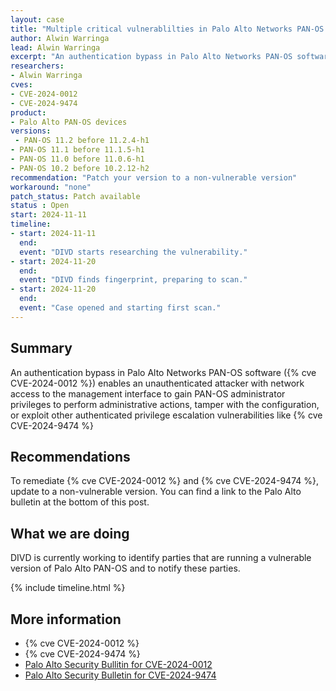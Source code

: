 ```yaml
---
layout: case
title: "Multiple critical vulnerablilties in Palo Alto Networks PAN-OS devices"
author: Alwin Warringa
lead: Alwin Warringa
excerpt: "An authentication bypass in Palo Alto Networks PAN-OS software (CVE-2024-0012) enables an unauthenticated attacker with network access to the management interface to gain PAN-OS administrator privileges to perform administrative actions, tamper with the configuration, or exploit other authenticated privilege escalation vulnerabilities like CVE-2024-9474"
researchers:
- Alwin Warringa
cves:
- CVE-2024-0012
- CVE-2024-9474
product:
- Palo Alto PAN-OS devices
versions:
 - PAN-OS 11.2 before 11.2.4-h1
- PAN-OS 11.1 before 11.1.5-h1
- PAN-OS 11.0 before 11.0.6-h1
- PAN-OS 10.2 before 10.2.12-h2
recommendation: "Patch your version to a non-vulnerable version"
workaround: "none"
patch_status: Patch available
status : Open
start: 2024-11-11
timeline:
- start: 2024-11-11
  end:
  event: "DIVD starts researching the vulnerability."
- start: 2024-11-20
  end:
  event: "DIVD finds fingerprint, preparing to scan."
- start: 2024-11-20
  end:
  event: "Case opened and starting first scan."
---
```


## Summary
An authentication bypass in Palo Alto Networks PAN-OS software ({% cve CVE-2024-0012 %}) enables an unauthenticated attacker with network access to the management interface to gain PAN-OS administrator privileges to perform administrative actions, tamper with the configuration, or exploit other authenticated privilege escalation vulnerabilities like {% cve CVE-2024-9474 %}

## Recommendations

To remediate {% cve CVE-2024-0012 %} and {% cve CVE-2024-9474 %}, update to a non-vulnerable version. You can find a link to the Palo Alto bulletin at the bottom of this post.

## What we are doing

DIVD is currently working to identify parties that are running a vulnerable version of Palo Alto PAN-OS and to notify these parties. 

{% include timeline.html %}

## More information

* {% cve CVE-2024-0012 %}
* {% cve CVE-2024-9474 %}
* [Palo Alto Security Bullitin for CVE-2024-0012](https://security.paloaltonetworks.com/CVE-2024-0012)
* [Palo Alto Security Bulletin for CVE-2024-9474](https://security.paloaltonetworks.com/CVE-2024-9474)
